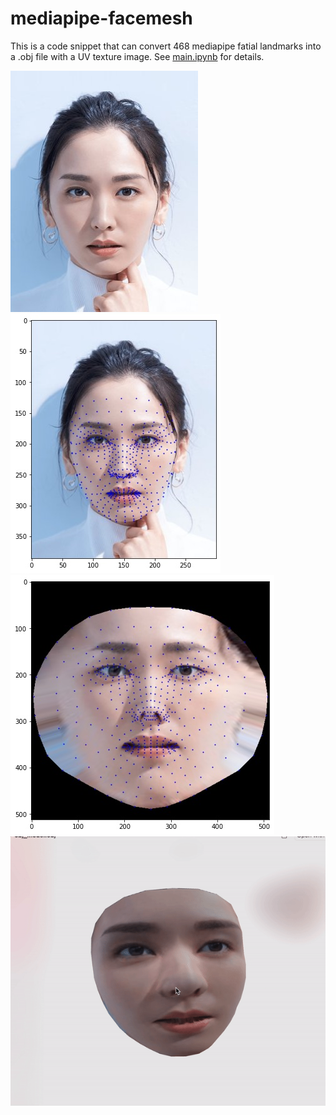 # mediapipe-facemesh

This is a code snippet that can convert 468 mediapipe fatial landmarks into a .obj file with a UV texture image. See [main.ipynb](main.ipynb) for details. 

![](./data/gakki.jpg)
![](./data/landmarks.jpg)
![](./data/texture-landmark.jpg)
![](./data/demo.gif)
